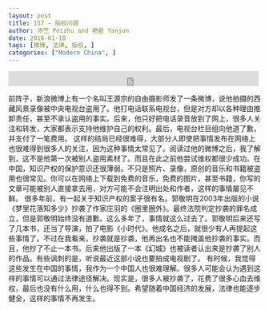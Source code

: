 ```yaml
---
layout: post
title: 157 - 版权问题
author: 沛竺 Peizhu and 艳君 Yanjun
date: 2016-01-18
tags: [微博, 法律, 版权, ]
categories: ["Modern China", ]
---
```


<iframe src="https://archive.org/embed/slowchinese_201909/Slow_Chinese_157.mp3" width="500" height="30" frameborder="0" webkitallowfullscreen="true" mozallowfullscreen="true" allowfullscreen></iframe>

前阵子，新浪微博上有一个名叫王源宗的自由摄影师发了一条微博，说他拍摄的西藏风景录像被中央电视台盗用了。他打电话联系电视台，但是对方却以各种理由推卸责任，甚至不承认盗用的事实。后来，他只好把电话录音放到了网上，很多人关注和转发，大家都表示支持他维护自己的权利。最后，电视台栏目组向他道了歉，并支付了一笔费用。
这样的结局已经很难得，大部分人即使把事情发布在网络上也很难得到很多人的关注，因为这种事情太常见了。阅读过他的微博之后，我了解到，这不是他第一次被别人盗用素材了。而且在此之前他尝试维权都很少成功。在中国，知识产权的保护意识还很薄弱。不只是照片、录像，原创的音乐和书籍被盗用也很常见。你可以在网络上下载到免费的音乐，免费的图片，甚至书籍，你写的文章可能被别人直接拿去用，对方可能不会注明出处和作者，这样的事情屡见不鲜。
很多年前，有一起关于知识产权的案子很有名。郭敬明在2003年出版的小说《梦里花落知多少》抄袭了作家庄羽的《圈里圈外》。最终法院判定抄袭的罪名成立，但是郭敬明始终没有道歉。这么多年了，事情就这么过去了。郭敬明后来还写了几本书，还当了导演，拍了电影《小时代》。他成名之后，就很少有人再提起这些事情了。不过在我看来，抄袭就是抄袭，他再出名也不能掩盖他抄袭的事实。而且，他抄了不止一本书。后来他出版了一本《幻城》也被读者认出来是抄袭了别人的作品。有些讽刺的是，听说最近这部小说也要拍成电视剧了。
有时候，我觉得这些发生在中国的事情，我作为一个中国人也很难理解。很多人可能会认为遇到这样的事情可以通过法律途径解决。现实是，很多人被抄袭了，花费了很多心血去维权，最后也没有什么用，什么也得不到。希望随着中国经济的发展，法律也能逐步健全，这样的事情不再发生。
